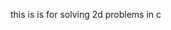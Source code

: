 this is is for solving 2d problems in c



































































